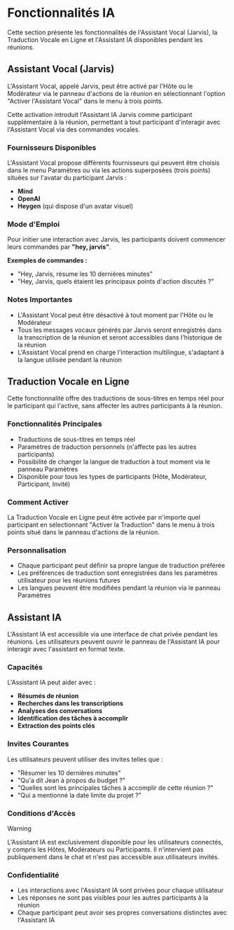 # Fonctionnalités IA

Cette section présente les fonctionnalités de l\'Assistant Vocal (Jarvis), la Traduction Vocale en Ligne et l\'Assistant IA disponibles pendant les réunions.

## Assistant Vocal (Jarvis)

L'Assistant Vocal, appelé Jarvis, peut être activé par l'Hôte ou le Modérateur via le panneau d'actions de la réunion en sélectionnant l'option "Activer l'Assistant Vocal" dans le menu à trois points.

Cette activation introduit l'Assistant IA Jarvis comme participant supplémentaire à la réunion, permettant à tout participant d'interagir avec l'Assistant Vocal via des commandes vocales.

### Fournisseurs Disponibles

L'Assistant Vocal propose différents fournisseurs qui peuvent être choisis dans le menu Paramètres ou via les actions superposées (trois points) situées sur l'avatar du participant Jarvis :

- **Mind**
- **OpenAI**
- **Heygen** (qui dispose d'un avatar visuel)

### Mode d'Emploi

Pour initier une interaction avec Jarvis, les participants doivent commencer leurs commandes par **"hey, jarvis"**.

**Exemples de commandes :**

- "Hey, Jarvis, résume les 10 dernières minutes"
- "Hey, Jarvis, quels étaient les principaux points d'action discutés ?"

### Notes Importantes

- L'Assistant Vocal peut être désactivé à tout moment par l'Hôte ou le Modérateur
- Tous les messages vocaux générés par Jarvis seront enregistrés dans la transcription de la réunion et seront accessibles dans l'historique de la réunion
- L'Assistant Vocal prend en charge l'interaction multilingue, s'adaptant à la langue utilisée pendant la réunion

## Traduction Vocale en Ligne

Cette fonctionnalité offre des traductions de sous-titres en temps réel pour le participant qui l\'active, sans affecter les autres participants à la réunion.

### Fonctionnalités Principales

- Traductions de sous-titres en temps réel
- Paramètres de traduction personnels (n\'affecte pas les autres participants)
- Possibilité de changer la langue de traduction à tout moment via le panneau Paramètres
- Disponible pour tous les types de participants (Hôte, Modérateur, Participant, Invité)

### Comment Activer

La Traduction Vocale en Ligne peut être activée par n\'importe quel participant en sélectionnant "Activer la Traduction" dans le menu à trois points situé dans le panneau d\'actions de la réunion.

### Personnalisation

- Chaque participant peut définir sa propre langue de traduction préférée
- Les préférences de traduction sont enregistrées dans les paramètres utilisateur pour les réunions futures
- Les langues peuvent être modifiées pendant la réunion via le panneau Paramètres

## Assistant IA

L'Assistant IA est accessible via une interface de chat privée pendant les réunions. Les utilisateurs peuvent ouvrir le panneau de l'Assistant IA pour interagir avec l'assistant en format texte.

### Capacités

L'Assistant IA peut aider avec :

- **Résumés de réunion**
- **Recherches dans les transcriptions**
- **Analyses des conversations**
- **Identification des tâches à accomplir**
- **Extraction des points clés**

### Invites Courantes

Les utilisateurs peuvent utiliser des invites telles que :

- "Résumer les 10 dernières minutes"
- "Qu'a dit Jean à propos du budget ?"
- "Quelles sont les principales tâches à accomplir de cette réunion ?"
- "Qui a mentionné la date limite du projet ?"

### Conditions d'Accès

> [!WARNING]
> L'Assistant IA est exclusivement disponible pour les utilisateurs connectés, y compris les Hôtes, Modérateurs ou Participants. Il n'intervient pas publiquement dans le chat et n'est pas accessible aux utilisateurs invités.

### Confidentialité

- Les interactions avec l'Assistant IA sont privées pour chaque utilisateur
- Les réponses ne sont pas visibles pour les autres participants à la réunion
- Chaque participant peut avoir ses propres conversations distinctes avec l'Assistant IA